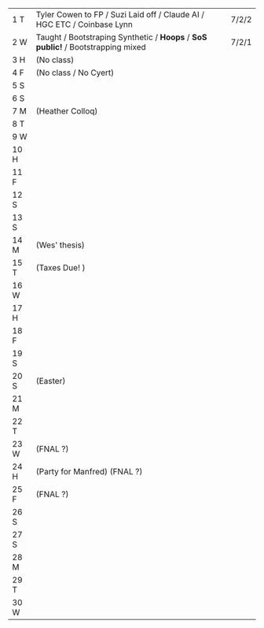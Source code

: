 |      |                                                                                     |       |
| ---- | ----------------------------------------------------------------------------------- | ----- |
| 1  T | Tyler Cowen to FP / Suzi Laid off / Claude AI / HGC ETC / Coinbase Lynn             | 7/2/2 |
| 2  W | Taught / Bootstraping Synthetic / **Hoops** / **SoS public!** / Bootstrapping mixed | 7/2/1 |
| 3  H | (No class)                                                                          |       |
| 4  F | (No class / No Cyert)                                                               |       |
| 5  S |                                                                                     |       |
| 6  S |                                                                                     |       |
| 7  M | (Heather Colloq)                                                                    |       |
| 8  T |                                                                                     |       |
| 9  W |                                                                                     |       |
| 10 H |                                                                                     |       |
| 11 F |                                                                                     |       |
| 12 S |                                                                                     |       |
| 13 S |                                                                                     |       |
| 14 M | (Wes' thesis)                                                                       |       |
| 15 T | (Taxes Due! )                                                                       |       |
| 16 W |                                                                                     |       |
| 17 H |                                                                                     |       |
| 18 F |                                                                                     |       |
| 19 S |                                                                                     |       |
| 20 S | (Easter)                                                                            |       |
| 21 M |                                                                                     |       |
| 22 T |                                                                                     |       |
| 23 W | (FNAL ?)                                                                            |       |
| 24 H | (Party for Manfred) (FNAL ?)                                                        |       |
| 25 F | (FNAL ?)                                                                            |       |
| 26 S |                                                                                     |       |
| 27 S |                                                                                     |       |
| 28 M |                                                                                     |       |
| 29 T |                                                                                     |       |
| 30 W |                                                                                     |       |
